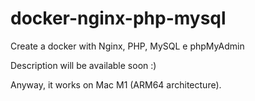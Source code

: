 # docker-nginx-php-mysql
Create a docker with Nginx, PHP, MySQL e phpMyAdmin

Description will be available soon :)

Anyway, it works on Mac M1 (ARM64 architecture).